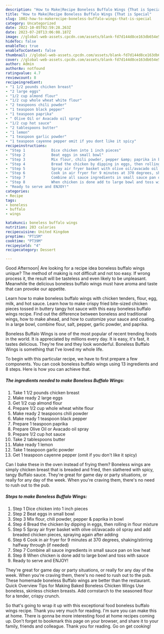 ```yaml
---
description: "How to Make|Recipe Boneless Buffalo Wings {That is Special"
title: "How to Make|Recipe Boneless Buffalo Wings {That is Special"
slug: 1002-how-to-makerecipe-boneless-buffalo-wings-that-is-special
category: Uncategorized
date: 2022-10-05T02:59:28.263Z
date: 2023-07-28T13:06:08.187Z
image: //global-web-assets.cpcdn.com/assets/blank-fd7d144d8ce163db654e5a02c40b08a2775adb7897d16e4062681dc7e1b2800f.png
hideToc: false
enableToc: true
enableTocContent: false
thumbnail: //global-web-assets.cpcdn.com/assets/blank-fd7d144d8ce163db654e5a02c40b08a2775adb7897d16e4062681dc7e1b2800f.png
cover: //global-web-assets.cpcdn.com/assets/blank-fd7d144d8ce163db654e5a02c40b08a2775adb7897d16e4062681dc7e1b2800f.png
author: Admin
authorAv: notfound
ratingvalue: 4.7
reviewcount: 8
recipeingredient:
- "1 1/2 pounds chicken breast"
- "2 large eggs"
- "1/2 cup almond flour"
- "1/2 cup whole wheat white flour"
- "2 teaspoons chili powder"
- "1 teaspoon black pepper"
- "1 teaspoon paprika"
- " Olive Oil or Avacado oil spray"
- "1/2 cup hot sauce"
- "2 tablespoons butter"
- "1 lemon"
- "1 teaspoon garlic powder"
- "1 teaspoon cayenne pepper omit if you dont like it spicy"
recipeinstructions:
- "Step 1            Dice chicken into 1 inch pieces"
- "Step 2            Beat eggs in small bowl"
- "Step 3            Mix flour, chili powder, pepper &amp; paprika in bowl"
- "Step 4            Bread the chicken by dipping in eggs, then rolling in flour mixture"
- "Step 5            Spray air fryer basket with olive oil/avacado oil spray and add breaded chicken pieces, spraying again after adding"
- "Step 6            Cook in air fryer for 9 minutes at 370 degrees, shaking/stirring halfway through (if needed)"
- "Step 7            Combine all sauce ingredients in small sauce pan on low heat"
- "Step 8            When chicken is done add to large bowl and toss with sauce"
- "Ready to serve and ENJOY!"
categories:
- Recipe
tags:
- boneless
- buffalo
- wings

katakunci: boneless buffalo wings 
nutrition: 203 calories
recipecuisine: United Kingdom
preptime: "PT15M"
cooktime: "PT39M"
recipeyield: "4"
recipecategory: Dessert

---
```



Good Afternoon| Are looking for a recipe idea boneless buffalo wings unique? The method of making is not difficult and not too easy. If wrong process it, the result will be tasteless and even likely to be unpleasant. Meanwhile the delicious boneless buffalo wings must have aroma and taste that can provoke our appetite.





Learn how to make boneless buffalo wings with chicken tenders, flour, egg, milk, and hot sauce. Learn how to make crispy fried bite-sized chicken pieces tossed in buttery tangy hot sauce with this easy boneless buffalo wings recipe. Find out the difference between boneless and traditional wings, how to make ahead, and how to customize your sauce and coating. In a large bowl, combine flour, salt, pepper, garlic powder, and paprika.

Boneless Buffalo Wings is one of the most popular of recent trending foods in the world. It is appreciated by millions every day. It is easy, it's fast, it tastes delicious. They're fine and they look wonderful. Boneless Buffalo Wings is something that I've loved my whole life.


To begin with this particular recipe, we have to first prepare a few components. You can cook boneless buffalo wings using 13 ingredients and 8 steps. Here is how you can achieve that.

<!--inarticleads1-->

##### The ingredients needed to make Boneless Buffalo Wings:

1. Take 1 1/2 pounds chicken breast
1. Make ready 2 large eggs
1. Get 1/2 cup almond flour
1. Prepare 1/2 cup whole wheat white flour
1. Make ready 2 teaspoons chili powder
1. Make ready 1 teaspoon black pepper
1. Prepare 1 teaspoon paprika
1. Prepare  Olive Oil or Avacado oil spray
1. Prepare 1/2 cup hot sauce
1. Take 2 tablespoons butter
1. Make ready 1 lemon
1. Take 1 teaspoon garlic powder
1. Get 1 teaspoon cayenne pepper (omit if you don&#39;t like it spicy)


Can I bake these in the oven instead of frying them? Boneless wings are simply chicken breast that is breaded and fried, then slathered with spicy, tangy Buffalo sauce. They&#39;re great for game day or party situations, or really for any day of the week. When you&#39;re craving them, there&#39;s no need to rush out to the pub. 

<!--inarticleads2-->

##### Steps to make Boneless Buffalo Wings:

1. Step 1            Dice chicken into 1 inch pieces
1. Step 2            Beat eggs in small bowl
1. Step 3            Mix flour, chili powder, pepper &amp; paprika in bowl
1. Step 4            Bread the chicken by dipping in eggs, then rolling in flour mixture
1. Step 5            Spray air fryer basket with olive oil/avacado oil spray and add breaded chicken pieces, spraying again after adding
1. Step 6            Cook in air fryer for 9 minutes at 370 degrees, shaking/stirring halfway through (if needed)
1. Step 7            Combine all sauce ingredients in small sauce pan on low heat
1. Step 8            When chicken is done add to large bowl and toss with sauce
1. Ready to serve and ENJOY!

They&#39;re great for game day or party situations, or really for any day of the week. When you&#39;re craving them, there&#39;s no need to rush out to the pub. These homemade boneless Buffalo wings are better than the restaurant. Quick Overview Tips for Making Baked Boneless Chicken Wings Use boneless, skinless chicken breasts. Add cornstarch to the seasoned flour for a tender, crispy crunch. 

So that's going to wrap it up with this exceptional food boneless buffalo wings recipe. Thank you very much for reading. I'm sure you can make this at home. There is gonna be more interesting food at home recipes coming up. Don't forget to bookmark this page on your browser, and share it to your family, friends and colleague. Thank you for reading. Go on get cooking!
